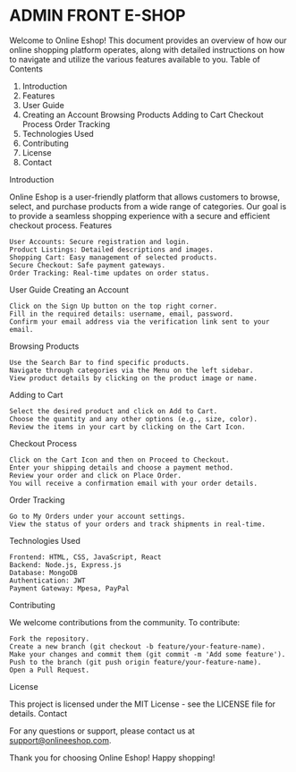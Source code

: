 # ADMIN FRONT E-SHOP

Welcome to Online Eshop! This document provides an overview of how our online shopping platform operates, along with detailed instructions on how to navigate and utilize the various features available to you.
Table of Contents

  1. Introduction
  2. Features
  3. User Guide
  4. Creating an Account
        Browsing Products
        Adding to Cart
        Checkout Process
        Order Tracking
  5. Technologies Used
  6. Contributing
  7. License
  8. Contact

Introduction

Online Eshop is a user-friendly platform that allows customers to browse, select, and purchase products from a wide range of categories. Our goal is to provide a seamless shopping experience with a secure and efficient checkout process.
Features

    User Accounts: Secure registration and login.
    Product Listings: Detailed descriptions and images.
    Shopping Cart: Easy management of selected products.
    Secure Checkout: Safe payment gateways.
    Order Tracking: Real-time updates on order status.

User Guide
Creating an Account

    Click on the Sign Up button on the top right corner.
    Fill in the required details: username, email, password.
    Confirm your email address via the verification link sent to your email.

Browsing Products

    Use the Search Bar to find specific products.
    Navigate through categories via the Menu on the left sidebar.
    View product details by clicking on the product image or name.

Adding to Cart

    Select the desired product and click on Add to Cart.
    Choose the quantity and any other options (e.g., size, color).
    Review the items in your cart by clicking on the Cart Icon.

Checkout Process

    Click on the Cart Icon and then on Proceed to Checkout.
    Enter your shipping details and choose a payment method.
    Review your order and click on Place Order.
    You will receive a confirmation email with your order details.

Order Tracking

    Go to My Orders under your account settings.
    View the status of your orders and track shipments in real-time.

Technologies Used

    Frontend: HTML, CSS, JavaScript, React
    Backend: Node.js, Express.js
    Database: MongoDB
    Authentication: JWT
    Payment Gateway: Mpesa, PayPal

Contributing

We welcome contributions from the community. To contribute:

    Fork the repository.
    Create a new branch (git checkout -b feature/your-feature-name).
    Make your changes and commit them (git commit -m 'Add some feature').
    Push to the branch (git push origin feature/your-feature-name).
    Open a Pull Request.

License

This project is licensed under the MIT License - see the LICENSE file for details.
Contact

For any questions or support, please contact us at support@onlineeshop.com.

Thank you for choosing Online Eshop! Happy shopping!
